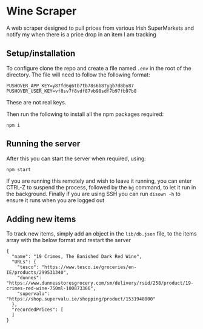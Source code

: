 # Wine Scraper

A web scraper designed to pull prices from various Irish SuperMarkets and notify my when there is a price drop in an item I am tracking

## Setup/installation

To configure clone the repo and create a file named `.env` in the root of the directory. The file will need to follow the following format:

```
PUSHOVER_APP_KEY=y87fd6g6tb7tb78s6b87ygb7d8by87
PUSHOVER_USER_KEY=vf8sv7f8vdf87vb98sdf7b97fb97b8
```

These are not real keys.

Then run the following to install all the npm packages required:

```
npm i
```

## Running the server

After this you can start the server when required, using:

```
npm start
```

If you are running this remotely and wish to leave it running, you can enter CTRL-Z to suspend the process, followed by the `bg` command, to let it run in the background. Finally if you are using SSH you can run `disown -h` to ensure it runs when you are logged out

## Adding new items

To track new items, simply add an object in the `lib/db.json` file, to the items array with the below format and restart the server

```
{
  "name": "19 Crimes, The Banished Dark Red Wine",
  "URLs": {
    "tesco": "https://www.tesco.ie/groceries/en-IE/products/299531340",
    "dunnes": "https://www.dunnesstoresgrocery.com/sm/delivery/rsid/258/product/19-crimes-red-wine-750ml-100873366",
    "supervalu": "https://shop.supervalu.ie/shopping/product/1531948000"
  },
  "recordedPrices": [
  ]
}
```
